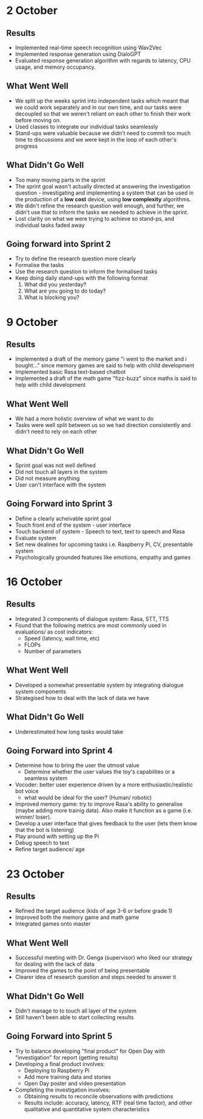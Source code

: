 # 2 October 

## Results
- Implemented real-time speech recognition using Wav2Vec
- Implemented response generation using DialoGPT
- Evaluated response generation algorithm with regards to latency, CPU usage, and memory occupancy.

## What Went Well
- We split up the weeks sprint into independent tasks which meant that we could work separately and in our own time, and our tasks were decoupled so that we weren't reliant on each other to finish their work before moving on.
- Used classes to integrate our individual tasks seamlessly
- Stand-ups were valuable because we didn't need to commit too much time to discussions and we were kept in the loop of each other's progress

## What Didn't Go Well
- Too many moving parts in the sprint
- The sprint goal wasn't actually directed at answering the investigation question - investigating and implementing a system that can be used in the production of a **low cost** device, using **low complexity** algorithms.
- We didn't refine the research question well enough, and further, we didn't use that to inform the tasks we needed to achieve in the sprint.
- Lost clarity on what we were trying to achieve so stand-ps, and individual tasks faded away
  
## Going forward into Sprint 2
- Try to define the research question more clearly
- Formalise the tasks 
- Use the research question to inform the formalised tasks
- Keep doing daily stand-ups with the following format
  1. What did you yesterday?
  2. What are you going to do today?
  3. What is blocking you?  

# 9 October

## Results
- Implemented a draft of the memory game "i went to the market and i bought..." since memory games are said to help with child development
- Implemented basic Rasa text-based chatbot
- Implemented a draft of the math game "fizz-buzz" since maths is said to help with child development

## What Went Well
- We had a more holistic overview of what we want to do  
- Tasks were well split between us so we had direction consistently and didn't need to rely on each other

## What Didn't Go Well
- Sprint goal was not well defined
- Did not touch all layers in the system 
- Did not measure anything 
- User can't interface with the system 

## Going Forward into Sprint 3
- Define a clearly acheivable sprint goal
- Touch front end of the system - user interface
- Touch backend of system - Speech to text, text to speech and Rasa 
- Evaluate system 
- Set new dealines for upcoming tasks i.e. Raspberry Pi, CV, presentable system 
- Psychologically grounded features like emotions, empathy and games 

# 16 October
 
## Results
- Integrated 3 components of dialogue system: Rasa, STT, TTS
- Found that the following metrics are most commonly used in evaluations/ as cost indicators:
  - Speed (latency, wall time, etc)  
  - FLOPs
  - Number of parameters

## What Went Well
- Developed a somewhat presentable system by integrating dialogue system components
- Strategised how to deal with the lack of data we have 

## What Didn't Go Well
- Underestimated how long tasks would take 

## Going Forward into Sprint 4
- Determine how to bring the user the utmost value
  - Determine whether the user values the toy's capabilites or a seamless system
- Vocoder: better user experience driven by a more enthusiastic/realistic bot voice
  - what would be ideal for the user? (Human/ robotic)
- Improved memory game: try to improve Rasa's ability to generalise (maybe adding more trainig data). Also make it function as a game (i.e. winner/ loser). 
- Develop a user interface that gives feedback to the user (lets them know that the bot is listening)
- Play around with setting up the Pi
- Debug speech to text
- Refine target audience/ age

# 23 October

## Results
- Refined the target audience (kids of age 3-6 or before grade 1)
- Improved both the memory game and math game
- Integrated games onto master

## What Went Well
- Successful meeting with Dr. Genga (supervisor) who liked our strategy for dealing with the lack of data
- Improved the games to the point of being presentable
- Clearer idea of research question and steps needed to answer it

## What Didn't Go Well
- Didn't manage to to touch all layer of the system
- Still haven't been able to start collecting results

## Going Forward into Sprint 5
- Try to balance developing "final product" for Open Day with "investigation" for report (getting results)
- Developing a final product involves:
  - Deploying to Raspberry Pi
  - Add more training data and stories
  - Open Day poster and video presentation
- Completing the investigation involves:
  - Obtaining results to reconcile observations with predictions
  - Results include: accuracy, latency, RTF (real time factor), and other qualitative and quantitative system characteristics

